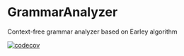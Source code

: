 # GrammarAnalyzer
Context-free grammar analyzer based on Earley algorithm 

[![codecov](https://codecov.io/gh/YaroslavGamayunov/GrammarAnalyzer/branch/main/graph/badge.svg?token=T4P505PGVA)](https://codecov.io/gh/YaroslavGamayunov/GrammarAnalyzer)
